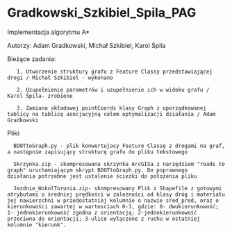 # Gradkowski_Szkibiel_Spila_PAG
Implementacja algorytmu A*

  Autorzy: Adam Gradkowski, Michał Szkibiel, Karol Śpila
  
  Bieżące zadania:
  
       1. Utworzenie struktury grafu z Feature Classy przedstawiającej drogi / Michał Szkibiel - wykonano
       
       2. Uzupełnienie parametrów i uzupełnienie ich w widoku grafu / Karol Śpila- zrobione
       
       3. Zamiana składowej pointCoords klasy Graph z uporządkowanej tablicy na tablicę asocjacyjną celem optymalizacji działania / Adam Gradkowski
       
  Pliki:
  
      BDOTtoGraph.py - plik konwertujacy Feature Classę z drogami na graf, a następnie zapisujący strukturę grafu do pliku tekstowego
      
      Skrzynka.zip - skompresowana skrzynka ArcGISa z narzędziem "roads to graph" uruchamiającym skrypt BDOTtoGraph.py. Do poprawnego                           działania potrzebne jest ustalenie ścieżki do położenia pliku
      
      Jezdnie_WokolTorunia.zip- skompresowany Plik z Shapefile z gotowymi atrybutami o średniej prędkości w zależności od klasy dróg i materiału jej nawierzchni w przedostatniej kolumnie o nazwie sred_pred, oraz o kierunkowości zawartej w wartosciach 0-3, gdzie: 0- dwukierunkowość; 1- jednokierunkowość zgodna z orientacją; 2-jednokierunkowość przeciwna do orientacji; 3-ulice wyłączone z ruchu w ostatniej kolumnie "kierunk".
       
